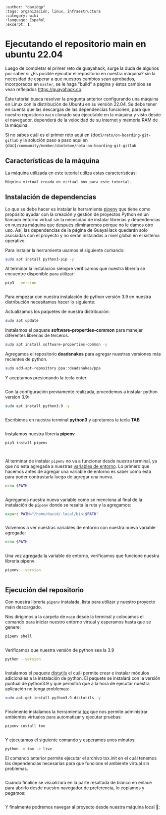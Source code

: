 ```{post} 2023-08-13
:author: "davidqp"
:tags: organización, linux, infraestructura
:category: wiki
:language: Español
:excerpt: 1
```

# Ejecutando el repositorio main en ubuntu 22.04

Luego de completar el primer reto de guayahack, surge la duda de algunos por saber si ¿Es posible ejecutar el repositorio en nuestra máquina? sin la necesidad de esperar a que nuestros cambios sean aprobados, incorporados en `master`, se le haga "build" a página y éstos cambios se vean reflejados https://guayahack.co.

Éste tutorial busca resolver la pregunta anterior configurando una máquina en Linux con la distribución de Ubuntu en su versión 22.04. Se debe tener en cuenta que las descargas de las dependencias funcionen, para que nuestro repositorio `main` clonado sea ejecutable en la máquina y visto desde el navegador, dependerá de la velocidad de su internet y memoria RAM de la máquina.

Si no sabes cuál es el primer reto aquí en {doc}`/reto/on-boarding-git-gitlab` y la solución paso a paso aquí en {doc}`/community/member/danteboe/nota-on-boarding-git-gitlab`

## Características de la máquina

La máquina utilizada en este tutorial utiliza estas características:

```{figure} infraestructura-ejecutando-repositorio-main.md-data/pc-features.png
Máquina virtual creada en virtual box para este tutorial.
```

## Instalación de dependencias

Lo que se debe hacer es instalar la herramienta [pipenv](https://pipenv.pypa.io/en/latest/) que tiene como propósito ayudar con la creación y gestión de proyectos Python en un llamado entorno virtual sin la necesidad de instalar librerías y dependencias en nuestra máquina que después eliminaremos porque no le damos otro uso. Así, las dependencias de la página de GuayaHack quedarán solo asociadas con el proyecto y no serán instaladas a nivel global en el sistema operativo.

Para instalar la herramienta usamos el siguiente comando:

```bash
sudo apt install python3-pip -y
```

Al terminar la instalación siempre verificamos que nuestra librería se encuentre disponible para utilizar:

```bash
pip3 --version
```

```{figure} infraestructura-ejecutando-repositorio-main.md-data/pip-version.png
```

Para empezar con nuestra instalación de python versión 3.9 en nuestra distribución necesitamos hacer lo siguiente:

Actualizamos los paquetes de nuestra distribución:

```bash
sudo apt update
```
Instalamos el paquete **software-properties-common** para manejar diferentes librerias de terceros.

```bash
sudo apt install software-properties-common -y
```

Agregamos el repositorio **deadsnakes** para agregar nuestras versiones más recientes de python.

```bash
sudo add-apt-repository ppa::deadsnakes/ppa
```

Y aceptamos presionando la tecla enter:

```{figure} infraestructura-ejecutando-repositorio-main.md-data/consola-docs-python-modules.png
```

Con la configuración previamente realizada, procedemos a instalar python version 3.9:

```bash
sudo apt install python3.9 -y
```

```{figure} infraestructura-ejecutando-repositorio-main.md-data/install-python.png
```

Escribimos en nuestra terminal **python3** y apretamos la tecla **TAB**

```{figure} infraestructura-ejecutando-repositorio-main.md-data/tab-python-version.png
```

Instalamos nuestra libreria **pipenv**

```bash
pip3 install pipenv
```

```{figure} infraestructura-ejecutando-repositorio-main.md-data/pipenv-install.png
```

```{figure} infraestructura-ejecutando-repositorio-main.md-data/pipenv-install-warning.png
```

Al terminar de instalar  `pipenv` no va a funcionar desde nuestra terminal, ya que no esta agregada a nuestras [variables de entorno](https://es.wikipedia.org/wiki/Variable_de_entorno#UNIX_/_GNU/Linux). Lo primero que hacemos antes de agregar una variable de entorno es saber como esta para poder contrastarla luego de agregar una nueva.

```bash
echo $PATH
```

```{figure} infraestructura-ejecutando-repositorio-main.md-data/print-path.png
```

Agregamos nuestra nueva variable como se menciona al final de la instalación de `pipenv` donde se resalta la ruta y la agregamos:

```bash
export PATH="/home/david/.local/bin:$PATH"
```

```{figure} infraestructura-ejecutando-repositorio-main.md-data/add-environment-variable.png
```

Volvemos a ver nuestras variables de entorno con nuestra nueva variable agregada: 

```bash
echo $PATH
```

```{figure} infraestructura-ejecutando-repositorio-main.md-data/printing-path-again.png
```

Una vez agregada la variable de entorno, verificamos que funcione nuestra libreria pipenv:

```bash
pipenv --version
```

```{figure} infraestructura-ejecutando-repositorio-main.md-data/print-pipenv-version.png
```


## Ejecución del repositorio

Con nuestra libreria `pipenv` instalada, lista para utilizar y nuestro proyecto main descargado.

Nos dirigimos a la carpeta de `main` desde la terminal y colocamos el comando para iniciar nuestro entorno virtual y esperamos hasta que se genere:

```bash
pipenv shell
```


```{figure} infraestructura-ejecutando-repositorio-main.md-data/executing-pipenv-shell.png
```

Verificamos que nuestra versión de python sea la 3.9

```bash
python --version
```

```{figure} infraestructura-ejecutando-repositorio-main.md-data/python-version-main-environment.png
```

Instalamos el paquete  [distutils](https://docs.python.org/3/library/distutils.html) el cuál permite crear e instalar módulos adicionales a la instalación de python. El paquete se instalará con la versión puntual de python3.9 y que permitirá que a la hora de ejecutar nuestra aplicación no tenga problemas:

```bash
sudo apt-get install python3.9-distutils -y
```

```{figure} infraestructura-ejecutando-repositorio-main.md-data/install-python-distutils.png
```

Finalmente instalamos la herramienta [tox](https://tox.wiki/en/4.6.4/) que nos permite administrar ambientes virtuales para automatizar y ejecutar pruebas:

```bash
pipenv install tox
```

```{figure} infraestructura-ejecutando-repositorio-main.md-data/install-tox.png
```

Y ejecutamos el siguiente comando y esperamos unos minutos:

```bash
python -m tox -e live
```

El comando anterior permite ejecutar el archivo tox.init en el cuál tenemos las dependencias necesarias para que funcione el ambiente virtual sin problemas.

```{figure} infraestructura-ejecutando-repositorio-main.md-data/executing-tox.png
```

Cuando finalice se visualizara en la parte resaltada de blanco en enlace para abrirlo desde nuestro navegador de preferencia, lo copiamos y pegamos:

```{figure} infraestructura-ejecutando-repositorio-main.md-data/compiling-files.png
```

Y finalmente podremos navegar al proyecto desde nuestra máquina local 🎉:

```{figure} infraestructura-ejecutando-repositorio-main.md-data/guayahack-blog.png
```
